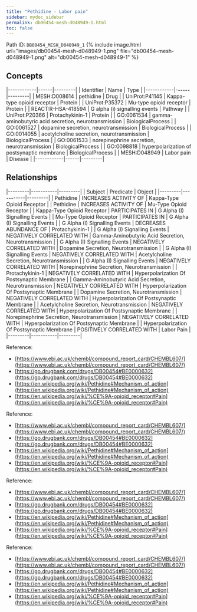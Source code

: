 ```yaml
---
title: "Pethidine - Labor pain"
sidebar: mydoc_sidebar
permalink: db00454-mesh-d048949-1.html
toc: false 
---
```



Path ID: `DB00454_MESH_D048949_1`
{% include image.html url="images/db00454-mesh-d048949-1.png" file="db00454-mesh-d048949-1.png" alt="db00454-mesh-d048949-1" %}

## Concepts

|------------|------|---------|
| Identifier | Name | Type    |
|------------|------|---------|
| MESH:D008614 | pethidine | Drug |
| UniProt:P41145 | Kappa-type opioid receptor | Protein |
| UniProt:P35372 | Mu-type opioid receptor | Protein |
| REACT:R-HSA-418594 | G alpha (i) signalling events | Pathway |
| UniProt:P20366 | Protachykinin-1 | Protein |
| GO:0061534 | gamma-aminobutyric acid secretion, neurotransmission | BiologicalProcess |
| GO:0061527 | dopamine secretion, neurotransmission | BiologicalProcess |
| GO:0014055 | acetylcholine secretion, neurotransmission | BiologicalProcess |
| GO:0061533 | norepinephrine secretion, neurotransmission | BiologicalProcess |
| GO:0098818 | hyperpolarization of postsynaptic membrane | BiologicalProcess |
| MESH:D048949 | Labor pain | Disease |
|------------|------|---------|

## Relationships

|---------|-----------|---------|
| Subject | Predicate | Object  |
|---------|-----------|---------|
| Pethidine | INCREASES ACTIVITY OF | Kappa-Type Opioid Receptor |
| Pethidine | INCREASES ACTIVITY OF | Mu-Type Opioid Receptor |
| Kappa-Type Opioid Receptor | PARTICIPATES IN | G Alpha (I) Signalling Events |
| Mu-Type Opioid Receptor | PARTICIPATES IN | G Alpha (I) Signalling Events |
| G Alpha (I) Signalling Events | DECREASES ABUNDANCE OF | Protachykinin-1 |
| G Alpha (I) Signalling Events | NEGATIVELY CORRELATED WITH | Gamma-Aminobutyric Acid Secretion, Neurotransmission |
| G Alpha (I) Signalling Events | NEGATIVELY CORRELATED WITH | Dopamine Secretion, Neurotransmission |
| G Alpha (I) Signalling Events | NEGATIVELY CORRELATED WITH | Acetylcholine Secretion, Neurotransmission |
| G Alpha (I) Signalling Events | NEGATIVELY CORRELATED WITH | Norepinephrine Secretion, Neurotransmission |
| Protachykinin-1 | NEGATIVELY CORRELATED WITH | Hyperpolarization Of Postsynaptic Membrane |
| Gamma-Aminobutyric Acid Secretion, Neurotransmission | NEGATIVELY CORRELATED WITH | Hyperpolarization Of Postsynaptic Membrane |
| Dopamine Secretion, Neurotransmission | NEGATIVELY CORRELATED WITH | Hyperpolarization Of Postsynaptic Membrane |
| Acetylcholine Secretion, Neurotransmission | NEGATIVELY CORRELATED WITH | Hyperpolarization Of Postsynaptic Membrane |
| Norepinephrine Secretion, Neurotransmission | NEGATIVELY CORRELATED WITH | Hyperpolarization Of Postsynaptic Membrane |
| Hyperpolarization Of Postsynaptic Membrane | POSITIVELY CORRELATED WITH | Labor Pain |
|---------|-----------|---------|

Reference: 
  - [https://www.ebi.ac.uk/chembl/compound_report_card/CHEMBL607/](https://www.ebi.ac.uk/chembl/compound_report_card/CHEMBL607/)
  - [https://go.drugbank.com/drugs/DB00454#BE0000632](https://go.drugbank.com/drugs/DB00454#BE0000632)
  - [https://en.wikipedia.org/wiki/Pethidine#Mechanism_of_action](https://en.wikipedia.org/wiki/Pethidine#Mechanism_of_action)
  - [https://en.wikipedia.org/wiki/%CE%9A-opioid_receptor#Pain](https://en.wikipedia.org/wiki/%CE%9A-opioid_receptor#Pain)

Reference: 
  - [https://www.ebi.ac.uk/chembl/compound_report_card/CHEMBL607/](https://www.ebi.ac.uk/chembl/compound_report_card/CHEMBL607/)
  - [https://go.drugbank.com/drugs/DB00454#BE0000632](https://go.drugbank.com/drugs/DB00454#BE0000632)
  - [https://en.wikipedia.org/wiki/Pethidine#Mechanism_of_action](https://en.wikipedia.org/wiki/Pethidine#Mechanism_of_action)
  - [https://en.wikipedia.org/wiki/%CE%9A-opioid_receptor#Pain](https://en.wikipedia.org/wiki/%CE%9A-opioid_receptor#Pain)

Reference: 
  - [https://www.ebi.ac.uk/chembl/compound_report_card/CHEMBL607/](https://www.ebi.ac.uk/chembl/compound_report_card/CHEMBL607/)
  - [https://go.drugbank.com/drugs/DB00454#BE0000632](https://go.drugbank.com/drugs/DB00454#BE0000632)
  - [https://en.wikipedia.org/wiki/Pethidine#Mechanism_of_action](https://en.wikipedia.org/wiki/Pethidine#Mechanism_of_action)
  - [https://en.wikipedia.org/wiki/%CE%9A-opioid_receptor#Pain](https://en.wikipedia.org/wiki/%CE%9A-opioid_receptor#Pain)

Reference: 
  - [https://www.ebi.ac.uk/chembl/compound_report_card/CHEMBL607/](https://www.ebi.ac.uk/chembl/compound_report_card/CHEMBL607/)
  - [https://go.drugbank.com/drugs/DB00454#BE0000632](https://go.drugbank.com/drugs/DB00454#BE0000632)
  - [https://en.wikipedia.org/wiki/Pethidine#Mechanism_of_action](https://en.wikipedia.org/wiki/Pethidine#Mechanism_of_action)
  - [https://en.wikipedia.org/wiki/%CE%9A-opioid_receptor#Pain](https://en.wikipedia.org/wiki/%CE%9A-opioid_receptor#Pain)
